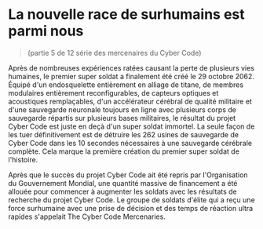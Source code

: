 # La nouvelle race de surhumains est parmi nous
> (partie 5 de 12 série des mercenaires du Cyber Code)

Après de nombreuses expériences ratées causant la perte de plusieurs vies humaines, le premier super soldat a finalement été créé le 29 octobre 2062. Équipé d'un endosquelette entièrement en alliage de titane, de membres modulaires entièrement reconfigurables, de capteurs optiques et acoustiques remplaçables, d'un accélérateur cérébral de qualité militaire et d'une sauvegarde neuronale toujours en ligne avec plusieurs corps de sauvegarde répartis sur plusieurs bases militaires, le résultat du projet Cyber ​​Code est juste en deçà d'un super soldat immortel. La seule façon de les tuer définitivement est de détruire les 262 usines de sauvegarde de Cyber Code dans les 10 secondes nécessaires à une sauvegarde cérébrale complète. Cela marque la première création du premier super soldat de l'histoire.

Après que le succès du projet Cyber Code ait été repris par l'Organisation du Gouvernement Mondial, une quantité massive de financement a été allouée pour commencer à augmenter les soldats avec les résultats de recherche du projet Cyber Code. Le groupe de soldats d'élite qui a reçu une force surhumaine avec une prise de décision et des temps de réaction ultra rapides s'appelait The Cyber Code Mercenaries.
